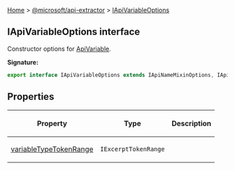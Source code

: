 [Home](./index) &gt; [@microsoft/api-extractor](./api-extractor.md) &gt; [IApiVariableOptions](./api-extractor.iapivariableoptions.md)

## IApiVariableOptions interface

Constructor options for [ApiVariable](./api-extractor.apivariable.md)<!-- -->.

<b>Signature:</b>

```typescript
export interface IApiVariableOptions extends IApiNameMixinOptions, IApiReleaseTagMixinOptions, IApiDeclaredItemOptions 
```

## Properties

|  <p>Property</p> | <p>Type</p> | <p>Description</p> |
|  --- | --- | --- |
|  <p>[variableTypeTokenRange](./api-extractor.iapivariableoptions.variabletypetokenrange.md)</p> | <p>`IExcerptTokenRange`</p> |  |

